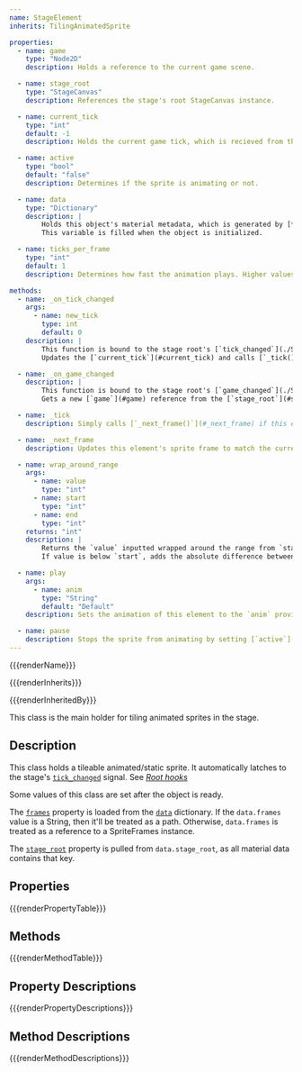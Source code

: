 ```yaml
---
name: StageElement
inherits: TilingAnimatedSprite

properties:
  - name: game
    type: "Node2D"
    description: Holds a reference to the current game scene.

  - name: stage_root
    type: "StageCanvas"
    description: References the stage's root StageCanvas instance.

  - name: current_tick
    type: "int"
    default: -1
    description: Holds the current game tick, which is recieved from the [game node](#game).

  - name: active
    type: "bool"
    default: "false"
    description: Determines if the sprite is animating or not.

  - name: data
    type: "Dictionary"
    description: |
        Holds this object's material metadata, which is generated by [*CustomStageBuilder*](./CSL/CustomStageBuilder).
        This variable is filled when the object is initialized.

  - name: ticks_per_frame
    type: "int"
    default: 1
    description: Determines how fast the animation plays. Higher values means more ticks are waited between each frame change.

methods:
  - name: _on_tick_changed
    args:
      - name: new_tick
        type: int
        default: 0
    description: |
        This function is bound to the stage root's [`tick_changed`](./StageCanvas#tick_changed) signal.
        Updates the [`current_tick`](#current_tick) and calls [`_tick()`](#_tick).

  - name: _on_game_changed
    description: |
        This function is bound to the stage root's [`game_changed`](./StageCanvas#game_changed) signal.
        Gets a new [`game`](#game) reference from the [`stage_root`](#stage_root) and updates the [`current_tick`](#current_tick) with the new [`game`](#game)'s tick.

  - name: _tick
    description: Simply calls [`_next_frame()`](#_next_frame) if this element is [`active`](#active).

  - name: _next_frame
    description: Updates this element's sprite frame to match the current game tick. Utilizes [`wrap_around_range`](#wrap_around_range) to loop the animation.

  - name: wrap_around_range
    args:
      - name: value
        type: "int"
      - name: start
        type: "int"
      - name: end
        type: "int"
    returns: "int"
    description: |
        Returns the `value` inputted wrapped around the range from `start` to `end`. 
        If value is below `start`, adds the absolute difference between `end` and `start` until the value is within the range, and vice versa.

  - name: play
    args:
      - name: anim
        type: "String"
        default: "Default"
    description: Sets the animation of this element to the `anim` provided.

  - name: pause
    description: Stops the sprite from animating by setting [`active`](#active) to `false`.
---
```


{{{renderName}}}

{{{renderInherits}}}

{{{renderInheritedBy}}}

This class is the main holder for tiling animated sprites in the stage.

[](../notice.md ':include')

## Description

This class holds a tileable animated/static sprite. It automatically latches to the stage's [`tick_changed`](./StageCanvas#tick_changed) signal. See [*Root hooks*](../root_hooks.md)

Some values of this class are set after the object is ready.

The [`frames`](#frames) property is loaded from the [`data`](#data) dictionary. 
If the `data.frames` value is a String, then it'll be treated as a path. Otherwise, `data.frames` is treated as a reference to a SpriteFrames instance.

The [`stage_root`](#stage_root) property is pulled from `data.stage_root`, as all material data contains that key.

## Properties

{{{renderPropertyTable}}}
## Methods

{{{renderMethodTable}}}
## Property Descriptions

{{{renderPropertyDescriptions}}}
## Method Descriptions

{{{renderMethodDescriptions}}}
